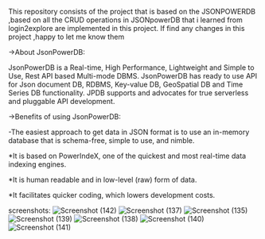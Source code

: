 This repository consists of the project that is based on the JSONPOWERDB ,based on all the CRUD operations in JSONpowerDB that i learned from login2explore are implemented in this project.
If find any changes in this project ,happy to let me know them

->About JsonPowerDB:

JsonPowerDB is a Real-time, High Performance, Lightweight and Simple to Use, Rest API based Multi-mode DBMS. JsonPowerDB has ready to use API for Json document DB, RDBMS, Key-value DB, GeoSpatial DB and Time Series DB functionality. JPDB supports and advocates for true serverless and pluggable API development.

->Benefits of using JsonPowerDB:

-The easiest approach to get data in JSON format is to use an in-memory database that is schema-free, simple to use, and nimble.

*It is based on PowerIndeX, one of the quickest and most real-time data indexing engines.

*It is human readable and in low-level (raw) form of data.

*It facilitates quicker coding, which lowers development costs.

screenshots:
![Screenshot (142)](https://user-images.githubusercontent.com/94558587/176748197-8f9520b4-c70f-4bf1-8a12-e65ef6993434.png)
![Screenshot (137)](https://user-images.githubusercontent.com/94558587/176748231-a2f746de-5485-491e-934c-41b7136a0ede.png)
![Screenshot (135)](https://user-images.githubusercontent.com/94558587/176748253-92757f3c-585b-4e64-a135-676410ca7048.png)
![Screenshot (139)](https://user-images.githubusercontent.com/94558587/176748275-30a87343-1594-4fcb-a14c-b44ab7f8346c.png)
![Screenshot (138)](https://user-images.githubusercontent.com/94558587/176748295-47c55228-c393-498a-9001-cacc2ac8f5f0.png)
![Screenshot (140)](https://user-images.githubusercontent.com/94558587/176748321-98412cac-3af8-4a8c-a6f3-ae535be724ce.png)
![Screenshot (141)](https://user-images.githubusercontent.com/94558587/176748349-22794db2-7a1a-42ae-ab89-6ba15c5fe2bb.png)
